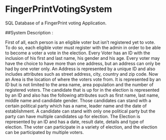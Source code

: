 # FingerPrintVotingSystem
SQL Database of a FingerPrint voting Application.

##System Description :

First of all, each person is an eligible voter but isn’t registered yet to vote. To do so, each eligible voter must register with the admin in order to be able to become a voter a vote in the election.
Every Voter has an ID with the inclusion of his first and last name, his gender and his age.
Every voter may have the choice to have more than one address, but an address can only be had by one voter only. An Address is represented by a unique ID and also includes attributes such as street address, city, country and zip code.
Now an Area is the location of where the voters vote from. It is represented by an ID but is not limited to the area name, area population and the number of registered voters.
The candidate that is up for in the election is represented by an ID and also has the following attributes such as first name, last name, middle name and candidate gender.
Those candidates can stand with a certain political party which has a name, leader name and the date of establishment. A candidate can stand with only one political party but the party can have multiple candidates up for election.
The Election is represented by an ID and has a date, result date, details and type of election.
The voter can participate in a variety of election, and the election can be participated by multiple voters.


